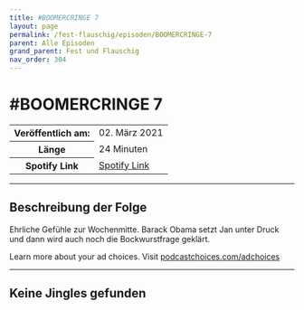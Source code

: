 ```yaml
---
title: #BOOMERCRINGE 7
layout: page
permalink: /fest-flauschig/episoden/BOOMERCRINGE-7
parent: Alle Episoden
grand_parent: Fest und Flauschig
nav_order: 304
---
```


# #BOOMERCRINGE 7
<table class="resp-table dcf-table dcf-table-responsive dcf-table-bordered dcf-table-striped dcf-w-100%">
                    <tbody>
                        <tr>
                            <th scope="row">Veröffentlich am:</th>
                            <td data-label="Veröffentlich am:">02. März 2021</td>
                        </tr>
                        <tr>
                            <th scope="row">Länge </th>
                            <td data-label="Länge ">24 Minuten</td>
                        </tr><tr>
                                <th scope="row">Spotify Link</th>
                                <td data-label="Spotify Link"><a href="https://open.spotify.com/episode/5gcRvpV8WxBL3q59Vylotf">Spotify Link</a></td>
                            </tr></tbody>
                </table>

***

## Beschreibung der Folge

<div>
<p>Ehrliche Gefühle zur Wochenmitte. Barack Obama setzt Jan unter Druck und dann wird auch noch die Bockwurstfrage geklärt.</p><p> </p><p>Learn more about your ad choices. Visit <a href="https://podcastchoices.com/adchoices">podcastchoices.com/adchoices</a></p>  
</div>

***

## Keine Jingles gefunden